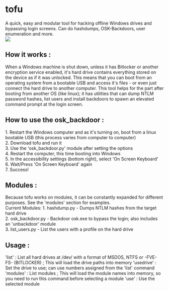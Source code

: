 # tofu
A quick, easy and modular tool for hacking offline Windows drives and bypassing login screens. Can do hashdumps, OSK-Backdoors, user enumeration and more.<br> 
<img src="https://raw.githubusercontent.com/stoatsec/tofu/main/tofu.png"></img>

<h2> How it works : </h2>
When a Windows machine is shut down, unless it has Bitlocker or another encryption service enabled, it's hard drive contains everything stored on the device as if it was unlocked. This means that you can boot from an operating system from a bootable USB and access it's files - or even just connect the hard drive to another computer. This tool helps for the part after booting from another OS (like linux); it has utilities that can dump NTLM password hashes, list users and install backdoors to spawn an elevated command prompt at the login screen. 

<h2>How to use the osk_backdoor : </h2>
1. Restart the Windows computer and as it's turning on, boot from a linux bootable USB (this process varies from computer to computer)<br>
2. Download tofu and run it<br>
3. Use the 'osk_backdoor.py' module after setting the options<br>
4. Restart the computer, this time booting into Windows<br>
5. In the accessibility settings (bottom right), select 'On Screen Keyboard'<br>
6. Wait/Press 'On Screen Keyboard' again<br>
7. Success!<br>

<h2>Modules : </h2>
Because tofu works on modules, it can be constantly expanded for different purposes. See the 'modules' section for examples.<br>
Current Modules:
1. hashdump.py - Dumps NTLM hashes from the target hard drive<br>
2. osk_backdoor.py - Backdoor osk.exe to bypass the login; also includes an 'unbackdoor' module<br>
3. list_users.py - List the users with a profile on the hard drive<br>

<h2>Usage : </h2>
'list' : List all hard drives at /dev/ with a format of MSDOS, NTFS or -FVE-FS- (BITLOCKER) ; This will load the drive paths into memory
'usedrive' : Set the drive to use; can use numbers assigned from the 'list' command
'modules' : List modules ; This will load the module names into memory, so you need to run this command before selecting a module
'use' : Use the selected module


